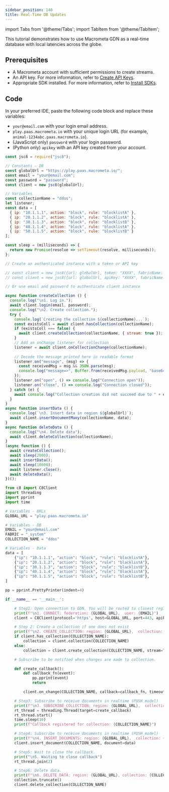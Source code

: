 ```yaml
---
sidebar_position: 140
title: Real-Time DB Updates
---
```


import Tabs from '@theme/Tabs';
import TabItem from '@theme/TabItem';

This tutorial demonstrates how to use Macrometa GDN as a real-time database with local latencies across the globe.

## Prerequisites

- A Macrometa account with sufficient permissions to create streams.
- An API key. For more information, refer to [Create API Keys](../../account-management/api-keys/create-api-keys).
- Appropriate SDK installed. For more information, refer to [Install SDKs](../../sdks/install-sdks.md).

## Code

In your preferred IDE, paste the following code block and replace these variables:

- `your@email.com` with your login email address.
- `play.paas.macrometa.io` with your unique login URL (for example, `animal-1234abc.paas.macrometa.io`).
- (JavaScript only) `password` with your login password.
- (Python only) `apikey` with an API key created from your account.


<Tabs groupId="operating-systems">
<TabItem value="js" label="Javascript">

```js
const jsc8 = require("jsc8");

// Constants - DB
const globalUrl = "https://play.paas.macrometa.io/";
const email = "your@email.com";
const password = "password";
const client = new jsc8(globalUrl);

// Variables
const collectionName = "ddos";
let listener;
const data = [
  { ip: "10.1.1.1", action: "block", rule: "blocklistA" },
  { ip: "20.1.1.2", action: "block", rule: "blocklistA" },
  { ip: "30.1.1.3", action: "block", rule: "blocklistB" },
  { ip: "40.1.1.4", action: "block", rule: "blocklistA" },
  { ip: "50.1.1.5", action: "block", rule: "blocklistB" }
];

const sleep = (milliseconds) => {
  return new Promise(resolve => setTimeout(resolve, milliseconds));
};

// Create an authenticated instance with a token or API key

// const client = new jsc8({url: globalUrl, token: "XXXX", fabricName: '_system'});
// const client = new jsc8({url: globalUrl, apiKey: "XXXX", fabricName: '_system'});

// Or use email and password to authenticate client instance

async function createCollection () {
  console.log("\n1. Log in.");
  await client.login(email, password);
  console.log("\n2. Create collection.");
  try {
    console.log(`Creating the collection ${collectionName}...`);
    const existsColl = await client.hasCollection(collectionName);
    if (existsColl === false) {
      await client.createCollection(collectionName, { stream: true });
    }
    // Add an onChange listener for collection
    listener = await client.onCollectionChange(collectionName);
    
    // Decode the message printed here in readable format
    listener.on("message", (msg) => {
      const receivedMsg = msg && JSON.parse(msg);
      console.log("message=>", Buffer.from(receivedMsg.payload, "base64").toString("ascii"))
    });
    listener.on("open", () => console.log("Connection open"));
    listener.on("close", () => console.log("Connection closed"));
  } catch (e) {
    await console.log("Collection creation did not succeed due to " + e);
  }
}
async function insertData () {
  console.log(`\n3. Insert data in region ${globalUrl}`);
  await client.insertDocumentMany(collectionName, data);
}
async function deleteData () {
  console.log("\n4. Delete data");
  await client.deleteCollection(collectionName);
}
(async function () {
  await createCollection();
  await sleep(2000);
  await insertData();
  await sleep(10000);
  await listener.close();
  await deleteData();
})();
```

</TabItem>

<TabItem value="py" label="Python">

```py
from c8 import C8Client
import threading
import pprint
import time

# Variables - URLs
GLOBAL_URL = "play.paas.macrometa.io"

# Variables - DB
EMAIL = "your@email.com"
FABRIC = "_system"
COLLECTION_NAME = "ddos"

# Variables - Data
data = [
    {"ip": "10.1.1.1", "action": "block", "rule": "blacklistA"},
    {"ip": "20.1.1.2", "action": "block", "rule": "blacklistA"},
    {"ip": "30.1.1.3", "action": "block", "rule": "blacklistB"},
    {"ip": "40.1.1.4", "action": "block", "rule": "blacklistA"},
    {"ip": "50.1.1.5", "action": "block", "rule": "blacklistB"},
]

pp = pprint.PrettyPrinter(indent=4)

if __name__ == '__main__':

    # Step1: Open connection to GDN. You will be routed to closest region.
    print(f"\n1. CONNECT: federation: {GLOBAL_URL},  user: {EMAIL}")
    client = C8Client(protocol='https', host=GLOBAL_URL, port=443, apikey="", geofabric=FABRIC)

    # Step 2: Create a collection if one does not exist
    print(f"\n2. CREATE_COLLECTION: region: {GLOBAL_URL},  collection: {COLLECTION_NAME}")
    if client.has_collection(COLLECTION_NAME):
        collection = client.collection(COLLECTION_NAME)
    else:
        collection = client.create_collection(COLLECTION_NAME, stream=True)

    # Subscribe to be notified when changes are made to collection.

    def create_callback():
        def callback_fn(event):
            pp.pprint(event)
            return

        client.on_change(COLLECTION_NAME, callback=callback_fn, timeout=15)

    # Step3: Subscribe to receive documents in realtime (PUSH model)
    print(f"\n3. SUBSCRIBE_COLLECTION: region: {GLOBAL_URL},  collection: {COLLECTION_NAME}")
    rt_thread = threading.Thread(target=create_callback)
    rt_thread.start()
    time.sleep(10)
    print(f"Callback registered for collection: {COLLECTION_NAME}")

    # Step4: Subscribe to receive documents in realtime (PUSH model)
    print(f"\n4. INSERT_DOCUMENTS: region: {GLOBAL_URL},  collection: {COLLECTION_NAME}")
    client.insert_document(COLLECTION_NAME, document=data)

    # Step5: Wait to close the callback.
    print("\n5. Waiting to close callback")
    rt_thread.join(2)

    # Step6: Delete data.
    print(f"\n6. DELETE_DATA: region: {GLOBAL_URL}, collection: {COLLECTION_NAME}")
    collection.truncate()
    client.delete_collection(COLLECTION_NAME)
```

</TabItem>
</Tabs>
